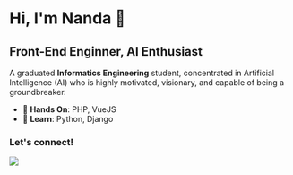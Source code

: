 # Hi, I'm Nanda 🙌 

## Front-End Enginner, AI Enthusiast

A graduated **Informatics Engineering** student, concentrated in Artificial Intelligence (AI) who is highly motivated, visionary, and capable of being a groundbreaker.

- :blue_heart: **Hands On**: PHP, VueJS
- :green_apple: **Learn**: Python, Django

### Let's connect!
<p>
    <a href="https://linkedin.com/in/nandahadymulya" target="blank"><img src="https://img.shields.io/badge/LinkedIn-30302f?style=flat&logo=linkedin" /></a>
</p>

